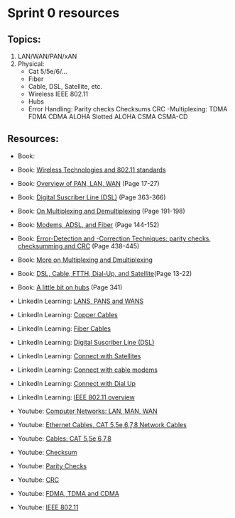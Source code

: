 # Sprint 0 resources

## Topics:

1. LAN/WAN/PAN/xAN
2. Physical:
    - Cat 5/5e/6/...
    - Fiber
    - Cable, DSL, Satellite, etc.
    - Wireless
        IEEE 802.11
    - Hubs
    - Error Handling:
        Parity checks
        Checksums
        CRC
    -Multiplexing:
        TDMA
        FDMA
        CDMA
        ALOHA
        Slotted ALOHA
        CSMA
        CSMA-CD


## Resources:

* Book:

* Book: [Wireless Technologies and 802.11 standards](https://book.systemsapproach.org/direct/wireless.html#)

* Book: [Overview of PAN, LAN, WAN](http://index-of.es/Varios-2/Computer%20Networks%205th%20Edition.pdf#page=41) (Page 17-27)

* Book: [Digital Suscriber Line (DSL)](https://vulms.vu.edu.pk/Courses/CS206/Downloads/Cisco.Press.Computer.Networking.First.Step.Apr.2004.INTERNAL.pdf#page=363) (Page 363-366)

* Book: [On Multiplexing and Demultiplexing](https://bit.ly/2NMCGZg) (Page 191-198)

* Book: [Modems, ADSL, and Fiber](http://index-of.es/Varios-2/Computer%20Networks%205th%20Edition.pdf#page=168) (Page 144-152)

* Book: [Error-Detection and -Correction Techniques: parity checks, checksumming and CRC](https://bit.ly/3j11uYM) (Page 438-445)

* Book: [More on Multiplexing and Dmultiplexing](https://book.systemsapproach.org/foundation/architecture.html#multiplexing-and-demultiplexing)

* Book: [DSL, Cable, FTTH, Dial-Up, and Satellite](https://eclass.teicrete.gr/modules/document/file.php/TP326/%CE%98%CE%B5%CF%89%CF%81%CE%AF%CE%B1%20(Lectures)/Computer_Networking_A_Top-Down_Approach.pdf#page=40)(Page 13-22)

* Book: [A little bit on hubs](http://index-of.es/Varios-2/Computer%20Networks%205th%20Edition.pdf#page=365) (Page 341)

* LinkedIn Learning: [LANS, PANS and WANS](https://www.linkedin.com/learning/securing-the-iot-introduction/lans-wans-pans?u=49112041)

* LinkedIn Learning: [Copper Cables](https://www.linkedin.com/learning/comptia-server-plus-sk0-004-cert-prep-5-networking/copper-cables?u=49112041)

* LinkedIn Learning: [Fiber Cables](https://www.linkedin.com/learning/comptia-server-plus-sk0-004-cert-prep-5-networking/fiber-cables?resume=false&u=49112041)

* LinkedIn Learning: [Digital Suscriber Line (DSL)](https://www.linkedin.com/learning/comptia-network-plus-n10-007-cert-prep-6-advanced-ip-networking/digital-subscriber-line-dsl?u=49112041)

* LinkedIn Learning: [Connect with Satellites](https://www.linkedin.com/learning/comptia-network-plus-n10-007-cert-prep-6-advanced-ip-networking/connect-with-satellites?u=49112041)

* LinkedIn Learning: [Connect with cable modems](https://www.linkedin.com/learning/comptia-network-plus-n10-007-cert-prep-6-advanced-ip-networking/connect-with-cable-modems?u=49112041)

* LinkedIn Learning: [Connect with Dial Up](https://www.linkedin.com/learning/comptia-network-plus-n10-007-cert-prep-6-advanced-ip-networking/connect-with-dial-up?u=49112041)

* LinkedIn Learning: [IEEE 802.11 overview](https://www.linkedin.com/learning/wireshark-advanced-tools-and-techniques/ieee-802-11-overview?u=49112041)

* Youtube: [Computer Networks: LAN, MAN, WAN](https://www.youtube.com/watch?v=9BIN99rHOCQ)

* Youtube: [Ethernet Cables, CAT 5,5e,6,7,8 Network Cables](https://www.youtube.com/watch?v=_NX99ad2FUA)

* Youtube: [Cables: CAT 5,5e,6,7,8](https://www.youtube.com/watch?v=8XeY-0WDf3c&list=PL2jykFOD1AWZlfwMPcVKwaFrRXbqObI3U&index=81)

* Youtube: [Checksum](https://www.youtube.com/watch?v=AtVWnyDDaDI)

* Youtube: [Parity Checks](https://www.youtube.com/watch?v=DdMcAUlxh1M)

* Youtube: [CRC](https://www.youtube.com/watch?v=A9g6rTMblz4)

* Youtube: [FDMA, TDMA and CDMA](https://www.youtube.com/watch?v=KviHyRss-dE)

* Youtube: [IEEE 802.11](https://www.youtube.com/watch?v=t3FVP5wuG4g)
















